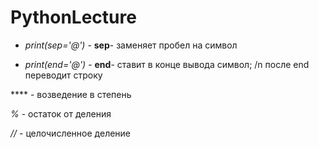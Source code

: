 # PythonLecture

* *print(sep='@')* - **sep**- заменяет пробел на символ

* *print(end='@')* - **end**- ставит в конце вывода символ; /n после end переводит строку

**** - возведение в степень

*%* - остаток от деления

*//* - целочисленное деление
